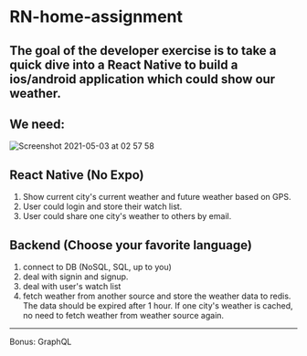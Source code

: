 # RN-home-assignment

The goal of the developer exercise is to take a quick dive into a React Native to build a ios/android application which could show our weather.
---

## We need:
![Screenshot 2021-05-03 at 02 57 58](https://user-images.githubusercontent.com/10377338/116833779-5fd59900-abbb-11eb-8e7c-5bb9f21c41c4.png)

## React Native (No Expo)
1. Show current city's current weather and future weather based on GPS.
2. User could login and store their watch list.
3. User could share one city's weather to others by email.


## Backend (Choose your favorite language)
1. connect to DB (NoSQL, SQL, up to you)
2. deal with signin and signup.
3. deal with user's watch list
4. fetch weather from another source and store the weather data to redis. The data should be expired after 1 hour. If one city's weather is cached, no need to fetch weather from weather source again.

---
Bonus: GraphQL
